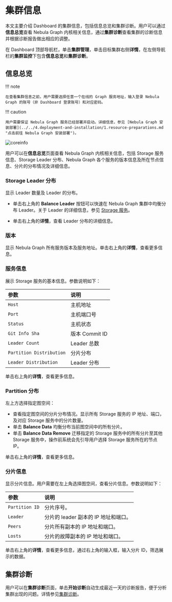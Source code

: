 # 集群信息

本文主要介绍 Dashboard 的集群信息，包括信息总览和集群诊断。用户可以通过**信息总览**查看 Nebula Graph 内核相关信息，通过**集群诊断**查看集群的诊断信息并根据诊断报告做出相应的调整。

在 Dashboard 顶部导航栏，单击**集群管理**，单击目标集群右侧**详情**，在左侧导航栏的**集群监控**下包含**信息总览**和**集群诊断**。

## 信息总览

!!! note

    在查看集群信息之前，用户需要选择任意一个在线的 Graph 服务地址，输入登录 Nebula Graph 的账号（非 Dashboard 登录账号）和对应密码。

!!! caution

    用户需要保证 Nebula Graph 服务已经部署并启动。详细信息，参见 [Nebula Graph 安装部署](../../4.deployment-and-installation/1.resource-preparations.md "点击前往 Nebula Graph 安装部署")。

![coreinfo](https://docs-cdn.nebula-graph.com.cn/figures/clustercore-info_2022-04-11_cn.png)

用户可以在**信息总览**页面查看 Nebula Graph 内核相关信息，包括 Storage 服务信息、Storage Leader 分布、Nebula Graph 各个服务的版本信息及所在节点信息、分片的分布情况及详细信息。


### Storage Leader 分布

显示 Leader 数量及 Leader 的分布。

- 单击右上角的 **Balance Leader** 按钮可以快速在 Nebula Graph 集群中均衡分布 Leader。关于 Leader 的详细信息，参见 [Storage 服务](../../1.introduction/3.nebula-graph-architecture/4.storage-service.md)。

- 单击右上角的**详情**，查看 Leader 分布的详细信息。

### 版本

显示 Nebula Graph 所有服务版本及服务地址。单击右上角的**详情**，查看更多信息。

### 服务信息

展示 Storage 服务的基本信息。参数说明如下：

| 参数 | 说明 |
| :--- | :--- |
| `Host` | 主机地址 |
| `Port` | 主机端口号 |
| `Status` | 主机状态 |
| `Git Info Sha` | 版本 Commit ID |
| `Leader Count` | Leader 总数 |
| `Partition Distribution` | 分片分布 |
| `Leader Distribution` | Leader 分布 |

单击右上角的**详情**，查看更多信息。

### Partition 分布

左上方选择指定图空间：

- 查看指定图空间的分片分布情况。显示所有 Storage 服务的 IP 地址、端口，及对应 Storage 服务中的分片数量。
- 单击 **Balance Data** 均衡分布当前图空间中的所有分片。
- 单击 **Balance Data Remove** 迁移指定的 Storage 服务中的所有分片至其他 Storage 服务中，操作前系统会先引导用户选择 Storage 服务所在的节点 IP。


<!-- 增加balance data 
 -->
单击右上角的**详情**，查看更多信息。

### 分片信息

显示分片信息。用户需要在左上角选择图空间，查看分片信息。参数说明如下：

|参数|说明|
|:---|:---|
|`Partition ID`|分片序号。|
|`Leader`|分片的 leader 副本的 IP 地址和端口。|
|`Peers`|分片所有副本的 IP 地址和端口。|
|`Losts`|分片的故障副本的 IP 地址和端口。|

单击右上角的**详情**，查看更多信息，通过右上角的输入框，输入分片 ID，筛选展示的数据。

<!-- 长时任务目前先不融合进信息总览页，等之后慢查询治理做了后放一起

## 长时任务

展示所有作业的信息。查看作业信息之前，用户需要在右上角选择图空间。暂不支持在线管理作业，详情请参见[作业管理](../../3.ngql-guide/4.job-statements.md)。参数说明如下：

| 参数 | 说明 |
| :--- | :--- |
| `Job ID` | 显示作业 ID。 |
| `Command` | 显示命令类型。 |
| `Status` | 显示作业或任务的状态。状态说明参见[作业状态](../../3.ngql-guide/4.job-statements.md#_2)。 |
|`Start Time`|显示作业或任务开始执行的时间。|
| `Stop Time` | 显示作业或任务结束执行的时间，结束后的状态包括`FINISHED`、`FAILED`或`STOPPED`。 | -->


## 集群诊断

用户可以在**集群诊断**页面，单击**开始诊断**自动生成最近一天的诊断报告，便于分析集群出现的问题。详情参见[集群诊断](7.cluster-diagnosis.md)。

